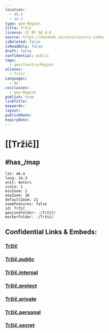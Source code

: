 ```yaml
---
location:
  - 46.4
  - 14.3
type: geo-Region
title: Tržič
license: CC BY-SA 4.0
source: https://datahub.io/core/country-codes
isDeleted: false
isReadOnly: false
draft: false
confidential: public
tags:
  - geo/Country/Region
aliases:
  - Tržič
Languages:
  - de
cssclasses:
  - geo-Region
publish: true
linkTitle:
keywords:
layout:
publishDate:
expiryDate:
---
```


# [[Tržič]] 


## #has_/map 

```leaflet
lat: 46.4
long: 14.3
unit: meters
scale: 1
minZoom: 2 
maxZoom: 18
defaultZoom: 11
zoomFeatures: false 
id: Tržič
geojsonFolder: ./Tržič/
markerFolder: ./Tržič/
```


## Confidential Links & Embeds: 

### [Tržič](/_Standards/Earth/Continent/Europe/Europe~Central/Slovenia/Regions~Slovenia/Gorenjska/counties~Gorenjska/Tržič.md) 

### [Tržič.public](/_public/Earth/Continent/Europe/Europe~Central/Slovenia/Regions~Slovenia/Gorenjska/counties~Gorenjska/Tržič.public.md) 

### [Tržič.internal](/_internal/Earth/Continent/Europe/Europe~Central/Slovenia/Regions~Slovenia/Gorenjska/counties~Gorenjska/Tržič.internal.md) 

### [Tržič.protect](/_protect/Earth/Continent/Europe/Europe~Central/Slovenia/Regions~Slovenia/Gorenjska/counties~Gorenjska/Tržič.protect.md) 

### [Tržič.private](/_private/Earth/Continent/Europe/Europe~Central/Slovenia/Regions~Slovenia/Gorenjska/counties~Gorenjska/Tržič.private.md) 

### [Tržič.personal](/_personal/Earth/Continent/Europe/Europe~Central/Slovenia/Regions~Slovenia/Gorenjska/counties~Gorenjska/Tržič.personal.md) 

### [Tržič.secret](/_secret/Earth/Continent/Europe/Europe~Central/Slovenia/Regions~Slovenia/Gorenjska/counties~Gorenjska/Tržič.secret.md)

